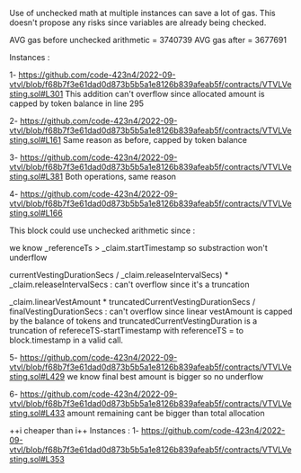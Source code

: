 Use of unchecked math at multiple instances can save a lot of gas. This doesn't propose any risks since variables are already being checked.

AVG gas before unchecked arithmetic  = 3740739
AVG gas after = 3677691

Instances :

1- https://github.com/code-423n4/2022-09-vtvl/blob/f68b7f3e61dad0d873b5b5a1e8126b839afeab5f/contracts/VTVLVesting.sol#L301
This addition can't overflow since allocated amount is capped by token balance in line 295


2- https://github.com/code-423n4/2022-09-vtvl/blob/f68b7f3e61dad0d873b5b5a1e8126b839afeab5f/contracts/VTVLVesting.sol#L161
Same reason as before, capped by token balance

3- https://github.com/code-423n4/2022-09-vtvl/blob/f68b7f3e61dad0d873b5b5a1e8126b839afeab5f/contracts/VTVLVesting.sol#L381
Both operations, same reason


4- https://github.com/code-423n4/2022-09-vtvl/blob/f68b7f3e61dad0d873b5b5a1e8126b839afeab5f/contracts/VTVLVesting.sol#L166

This block could use unchecked arithmetic since :

we know _referenceTs > _claim.startTimestamp so substraction won't underflow 

currentVestingDurationSecs / _claim.releaseIntervalSecs) * _claim.releaseIntervalSecs : can't overflow since it's a truncation 

_claim.linearVestAmount * truncatedCurrentVestingDurationSecs / finalVestingDurationSecs : can't overflow since  linear vestAmount is capped by the balance of tokens and truncatedCurrentVestingDuration is a truncation of refereceTS-startTimestamp with referenceTS = to block.timestamp in a valid call. 


5- 
https://github.com/code-423n4/2022-09-vtvl/blob/f68b7f3e61dad0d873b5b5a1e8126b839afeab5f/contracts/VTVLVesting.sol#L429
we know final best amount is bigger so no underflow

6-
https://github.com/code-423n4/2022-09-vtvl/blob/f68b7f3e61dad0d873b5b5a1e8126b839afeab5f/contracts/VTVLVesting.sol#L433
amount remaining cant be bigger than total allocation



++i cheaper than i++ 
Instances :
1- https://github.com/code-423n4/2022-09-vtvl/blob/f68b7f3e61dad0d873b5b5a1e8126b839afeab5f/contracts/VTVLVesting.sol#L353



